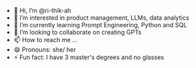 - 👋 Hi, I’m @ri-thik-ah
- 👀 I’m interested in product management, LLMs, data analytics
- 🌱 I’m currently learning Prompt Engineering, Python and SQL
- 💞️ I’m looking to collaborate on creating GPTs
- 📫 How to reach me ...
- 😄 Pronouns: she/ her
- ⚡ Fun fact: I have 3 master's degrees and no glasses

<!---
ri-thik-ah/ri-thik-ah is a ✨ special ✨ repository because its `README.md` (this file) appears on your GitHub profile.
You can click the Preview link to take a look at your changes.
--->
